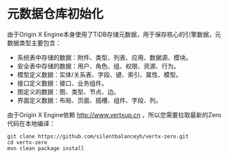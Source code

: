 # 元数据仓库初始化

由于Origin X Engine本身使用了TiDB存储元数据，用于保存核心的引擎数据，元数据类型主要包含：

* 系统表中存储的数据：附件、类型、列表、应用、数据源、模块。
* 安全表中存储的数据：用户、角色、组、权限、资源、行为。
* 模型定义数据：实体/关系表、字段、键、索引、属性、模型。
* 接口定义数据：接口、业务组件。
* 图定义的数据：图、类型、节点、边。
* 界面定义数据：布局、页面、插槽、组件、字段、列。

由于Origin X Engine依赖 http://www.vertxup.cn ，所以您需要拉取最新的Zero代码在本地编译：

```shell
git clone https://github.com/silentbalanceyh/vertx-zero.git
cd vertx-zero
mvn clean package install
```



